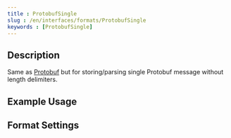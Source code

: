 ```yaml
---
title : ProtobufSingle
slug : /en/interfaces/formats/ProtobufSingle
keywords : [ProtobufSingle]
---
```


## Description

Same as [Protobuf](#protobuf) but for storing/parsing single Protobuf message without length delimiters.

## Example Usage

## Format Settings

